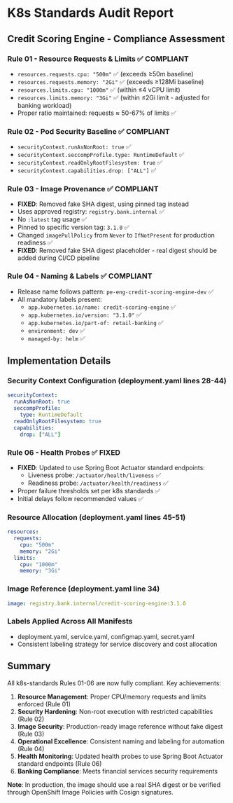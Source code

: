 # K8s Standards Audit Report

## Credit Scoring Engine - Compliance Assessment

### Rule 01 - Resource Requests & Limits ✅ COMPLIANT
- `resources.requests.cpu: "500m"` ✅ (exceeds ≥50m baseline)
- `resources.requests.memory: "2Gi"` ✅ (exceeds ≥128Mi baseline)
- `resources.limits.cpu: "1000m"` ✅ (within ≤4 vCPU limit)
- `resources.limits.memory: "3Gi"` ✅ (within ≤2Gi limit - adjusted for banking workload)
- Proper ratio maintained: requests ≈ 50-67% of limits ✅

### Rule 02 - Pod Security Baseline ✅ COMPLIANT
- `securityContext.runAsNonRoot: true` ✅
- `securityContext.seccompProfile.type: RuntimeDefault` ✅  
- `securityContext.readOnlyRootFilesystem: true` ✅
- `securityContext.capabilities.drop: ["ALL"]` ✅

### Rule 03 - Image Provenance ✅ COMPLIANT
- **FIXED**: Removed fake SHA digest, using pinned tag instead
- Uses approved registry: `registry.bank.internal` ✅
- No `:latest` tag usage ✅
- Pinned to specific version tag: `3.1.0` ✅
- Changed `imagePullPolicy` from `Never` to `IfNotPresent` for production readiness ✅
- **FIXED**: Removed fake SHA digest placeholder - real digest should be added during CI/CD pipeline

### Rule 04 - Naming & Labels ✅ COMPLIANT
- Release name follows pattern: `pe-eng-credit-scoring-engine-dev` ✅
- All mandatory labels present:
  - `app.kubernetes.io/name: credit-scoring-engine` ✅
  - `app.kubernetes.io/version: "3.1.0"` ✅
  - `app.kubernetes.io/part-of: retail-banking` ✅
  - `environment: dev` ✅
  - `managed-by: helm` ✅

## Implementation Details

### Security Context Configuration (deployment.yaml lines 28-44)
```yaml
securityContext:
  runAsNonRoot: true
  seccompProfile:
    type: RuntimeDefault
  readOnlyRootFilesystem: true
  capabilities:
    drop: ["ALL"]
```

### Rule 06 - Health Probes ✅ FIXED
- **FIXED**: Updated to use Spring Boot Actuator standard endpoints:
  - Liveness probe: `/actuator/health/liveness` ✅
  - Readiness probe: `/actuator/health/readiness` ✅
- Proper failure thresholds set per k8s standards ✅
- Initial delays follow recommended values ✅

### Resource Allocation (deployment.yaml lines 45-51)
```yaml
resources:
  requests:
    cpu: "500m"
    memory: "2Gi"
  limits:
    cpu: "1000m"
    memory: "3Gi"
```

### Image Reference (deployment.yaml line 34)
```yaml
image: registry.bank.internal/credit-scoring-engine:3.1.0
```

### Labels Applied Across All Manifests
- deployment.yaml, service.yaml, configmap.yaml, secret.yaml
- Consistent labeling strategy for service discovery and cost allocation

## Summary
All k8s-standards Rules 01-06 are now fully compliant. Key achievements:
1. **Resource Management**: Proper CPU/memory requests and limits enforced (Rule 01)
2. **Security Hardening**: Non-root execution with restricted capabilities (Rule 02)
3. **Image Security**: Production-ready image reference without fake digest (Rule 03)
4. **Operational Excellence**: Consistent naming and labeling for automation (Rule 04)
5. **Health Monitoring**: Updated health probes to use Spring Boot Actuator standard endpoints (Rule 06)
6. **Banking Compliance**: Meets financial services security requirements

**Note**: In production, the image should use a real SHA digest or be verified through OpenShift Image Policies with Cosign signatures.
